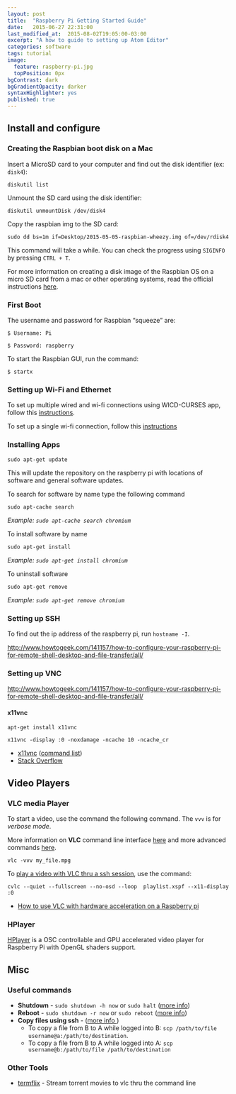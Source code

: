 ```yaml
---
layout: post
title:  "Raspberry Pi Getting Started Guide"
date:   2015-06-27 22:31:00
last_modified_at:  2015-08-02T19:05:00-03:00
excerpt: "A how to guide to setting up Atom Editor"
categories: software
tags: tutorial
image:
  feature: raspberry-pi.jpg
  topPosition: 0px
bgContrast: dark
bgGradientOpacity: darker
syntaxHighlighter: yes
published: true
---
```


## Install and configure

### Creating the Raspbian boot disk on a Mac

Insert a MicroSD card to your computer and find out the disk identifier (ex: ```disk4```):

    diskutil list

Unmount the SD card using the disk identifier:

    diskutil unmountDisk /dev/disk4

Copy the raspbian img to the SD card:

    sudo dd bs=1m if=Desktop/2015-05-05-raspbian-wheezy.img of=/dev/rdisk4

This command will take a while. You can check the progress using ```SIGINFO``` by pressing ```CTRL + T```.

For more information on creating a disk image of the Raspbian OS on a micro SD card from a mac or other operating systems, read the official instructions [here](https://www.raspberrypi.org/documentation/installation/installing-images/mac.md).

### First Boot

The username and password for Raspbian “squeeze” are:

    $ Username: Pi

    $ Password: raspberry

To start the Raspbian GUI, run the command:

    $ startx

### Setting up Wi-Fi and Ethernet

To set up multiple wired and wi-fi connections using WICD-CURSES app, follow this [instructions](http://www.raspyfi.com/wi-fi-on-raspberry-pi-a-simple-guide/).

To set up a single wi-fi connection, follow this [instructions](http://www.howtogeek.com/167425/how-to-setup-wi-fi-on-your-raspberry-pi-via-the-command-line/)

### Installing Apps

```sudo apt-get update```

This will update the repository on the raspberry pi with locations of software and general software updates.

To search for software by name type the following command

```sudo apt-cache search```

*Example: ```sudo apt-cache search chromium```*

To install software by name

```sudo apt-get install```

*Example: ```sudo apt-get install chromium```*

To uninstall software

```sudo apt-get remove```

*Example: ```sudo apt-get remove chromium```*

### Setting up SSH

To find out the ip address of the raspberry pi, run ```hostname -I```.

http://www.howtogeek.com/141157/how-to-configure-your-raspberry-pi-for-remote-shell-desktop-and-file-transfer/all/

### Setting up VNC

http://www.howtogeek.com/141157/how-to-configure-your-raspberry-pi-for-remote-shell-desktop-and-file-transfer/all/

#### x11vnc

```apt-get install x11vnc```

```x11vnc -display :0 -noxdamage -ncache 10 -ncache_cr```

* [x11vnc](http://www.karlrunge.com/x11vnc/) ([command list](http://www.karlrunge.com/x11vnc/x11vnc_opts.html))
* [Stack Overflow](http://raspberrypi.stackexchange.com/questions/9590/tightvncserver-show-the-same-screen-on-hdmi-and-vncclient)

## Video Players

### VLC media Player

To start a video, use the command the following command. The ```vvv``` is for *verbose mode*.

More information on  **VLC** command line interface [here](https://www.videolan.org/doc/vlc-user-guide/en/ch04.html) and more advanced commands [here](https://www.videolan.org/doc/play-howto/en/ch04.html).

```vlc -vvv my_file.mpg```

To [play a video with VLC thru a ssh session](http://stackoverflow.com/questions/9636268/play-a-video-with-vlc-in-x11-from-remote-terminal), use the command:

```cvlc --quiet --fullscreen --no-osd --loop  playlist.xspf --x11-display :0```

* [How to use VLC with hardware acceleration on a Raspberry pi](http://www.oblivion-software.de/index.php?id=56&type=98)

### HPlayer

[HPlayer](https://github.com/Hemisphere-Project/HPlayer) is a OSC controllable and GPU accelerated video player for Raspberry Pi with OpenGL shaders support.

## Misc

### Useful commands

* **Shutdown** - ```sudo shutdown -h now``` or ```sudo halt``` ([more info](http://raspi.tv/2012/how-to-safely-shutdown-or-reboot-your-raspberry-pi))
* **Reboot** - ```sudo shutdown -r now``` or ```sudo reboot``` ([more info](http://raspi.tv/2012/how-to-safely-shutdown-or-reboot-your-raspberry-pi))
* **Copy files using ssh** - ([more info ](http://unix.stackexchange.com/questions/106480/how-to-copy-files-from-one-machine-to-another-using-ssh))
  * To copy a file from B to A while logged into B:
  ```scp /path/to/file username@a:/path/to/destination```.
  * To copy a file from B to A while logged into A: ```scp username@b:/path/to/file /path/to/destination```

### Other Tools

* [termflix](https://github.com/asarode/termflix) - Stream torrent movies to vlc thru the command line
